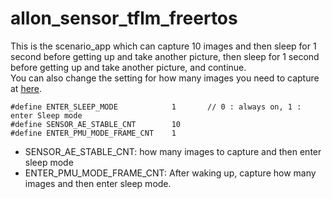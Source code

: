 # allon_sensor_tflm_freertos
This is the scenario_app which can capture 10 images and then sleep for 1 second before getting up and take another picture, then sleep for 1 second before getting up and take another picture, and continue.  
You can also change the setting for how many images you need to capture at [here](https://github.com/HimaxWiseEyePlus/Seeed_Grove_Vision_AI_Module_V2/blob/main/EPII_CM55M_APP_S/app/scenario_app/allon_sensor_tflm_freertos/allon_sensor_tflm.c#L81).
```
#define ENTER_SLEEP_MODE			1		// 0 : always on, 1 : enter Sleep mode
#define SENSOR_AE_STABLE_CNT		10
#define ENTER_PMU_MODE_FRAME_CNT	1
```
- SENSOR_AE_STABLE_CNT: how many images to capture and then enter sleep mode
- ENTER_PMU_MODE_FRAME_CNT: After waking up, capture how many images and then enter sleep mode.